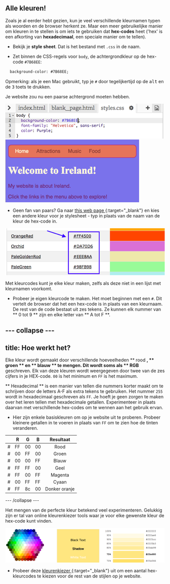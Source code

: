 ## Alle kleuren!

Zoals je al eerder hebt gezien, kun je veel verschillende kleurnamen typen als woorden en de browser herkent ze. Maar een meer gebruikelijke manier om kleuren in te stellen is om iets te gebruiken dat **hex-codes** heet ('hex' is een afkorting van **hexadecimaal**, een speciale manier om te tellen).

+ Bekijk je **style sheet**. Dat is het bestand met `.css` in de naam.

+ Zet binnen de CSS-regels voor `body`, de achtergrondkleur op de hex-code `#7B68EE`:

```html
  background-color: #7B68EE;
```

Opmerking: als je een Mac gebruikt, typ je `#` door tegelijkertijd op de <kbd>alt</kbd> en de <kbd>3</kbd> toets te drukken.

Je website zou nu een paarse achtergrond moeten hebben.

![](images/HexColourFirst.png) ![](images/HexColourFirstResult.png)

+ Geen fan van paars? Ga naar [this web page ](http://dojo.soy/html2-colors) {:target="_blank"} en kies een andere kleur voor je stylesheet - typ in plaats van de naam van de kleur de hex-code in. 

![](images/ColorNamesHex.png)

Met kleurcodes kunt je elke kleur maken, zelfs als deze niet in een lijst met kleurnamen voorkomt.

+ Probeer je eigen kleurcode te maken. Het moet beginnen met een ` # `. Dit vertelt de browser dat het een hex-code is in plaats van een kleurnaam. De rest van de code bestaat uit zes tekens. Ze kunnen elk nummer van ** 0 tot 9 ** zijn en elke letter van ** A tot F **.

## \--- collapse \---

## title: Hoe werkt het?

Elke kleur wordt gemaakt door verschillende hoeveelheden ** rood **, ** groen ** en ** blauw ** te mengen. Dit wordt soms als ** RGB** geschreven. Elk van deze kleuren wordt weergegeven door twee van de zes cijfers in je HEX-code. ` 00 ` is het minimum en ` FF ` is het maximum.

** Hexadecimal ** is een manier van tellen die nummers korter maakt om te schrijven door de letters A-F als extra tekens te gebruiken. Het nummer ` 255 ` wordt in hexadecimaal geschreven als ` FF `. Je hoeft je geen zorgen te maken over het leren tellen met hexadecimale getallen. Experimenteer in plaats daarvan met verschillende hex-codes om te wennen aan het gebruik ervan.

+ Hier zijn enkele basiskleuren om op je website uit te proberen. Probeer kleinere getallen in te voeren in plaats van ` FF ` om te zien hoe de tinten veranderen.

|      | R  | G  | B  |   Resultaat   |
| ---- | -- | -- | -- |:-------------:|
| \# | FF | 00 | 00 |     Rood      |
| \# | 00 | FF | 00 |     Groen     |
| \# | 00 | 00 | FF |     Blauw     |
| \# | FF | FF | 00 |     Geel      |
| \# | FF | 00 | FF |    Magenta    |
| \# | 00 | FF | FF |     Cyaan     |
| \# | FF | 8c | 00 | Donker oranje |

\--- /collapse \---

Het mengen van de perfecte kleur betekend veel experimenteren. Gelukkig zijn er tal van online kleurenkiezer tools waar je voor elke gewenste kleur de hex-code kunt vinden.

![](images/W3ColorPicker.png)

+ Probeer deze [kleurenkiezer ](http://dojo.soy/html2-color-picker) {:target="_blank"} uit om een ​​aantal hex-kleurcodes te kiezen voor de rest van de stijlen op je website.